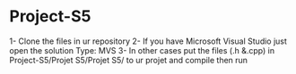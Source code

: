 # Project-S5
1- Clone the files in ur repository 
2- If you have Microsoft Visual Studio just open the solution Type: MVS
3- In other cases put the files (.h &.cpp) in Project-S5/Projet S5/Projet S5/ to ur projet and compile then run 
